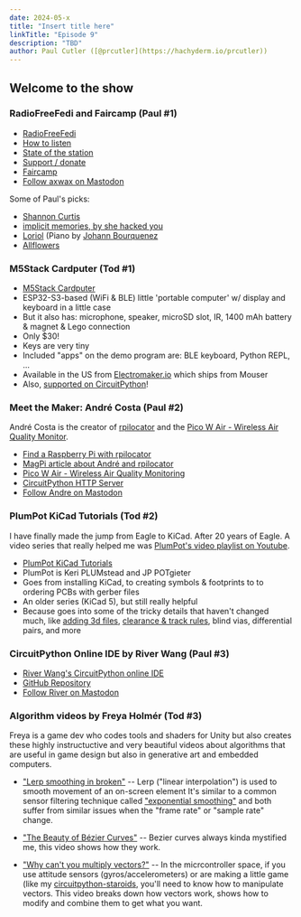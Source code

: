 ```yaml
---
date: 2024-05-x
title: "Insert title here"
linkTitle: "Episode 9"
description: "TBD"
author: Paul Cutler ([@prcutler](https://hachyderm.io/prcutler))
---
```


## Welcome to the show

### RadioFreeFedi and Faircamp (Paul #1)
* [RadioFreeFedi](https://radiofreefedi.net/)
* [How to listen](https://blog.radiofreefedi.net/how-to-listen) 
* [State of the station](https://blog.radiofreefedi.net/state-of-the-station-may-2024)
* [Support / donate](https://radiofreefedi.net/#donate)
* [Faircamp](https://simonrepp.com/faircamp/)
* [Follow axwax on Mastodon](https://chaos.social/@axwax)

Some of Paul's picks:
* [Shannon Curtis](https://shannoncurtis.bandcamp.com/album/good-to-me)
* [implicit memories, by she hacked you](https://shehackedyou.bandcamp.com/album/implicit-memories)
* [Loriol](https://johannbourquenez.com/faircamp/johann-bourquenez-loriol/) (Piano by [Johann Bourquenez](https://johannbourquenez.com/faircamp/)
* [Allflowers](https://www.allflowers-music.com/)

### M5Stack Cardputer (Tod #1)

* [M5Stack Cardputer](https://docs.m5stack.com/en/core/Cardputer)
* ESP32-S3-based (WiFi & BLE) little 'portable computer' w/ display and keyboard in a little case
* But it also has: microphone, speaker, microSD slot, IR, 1400 mAh battery & magnet & Lego connection
* Only $30!
* Keys are very tiny
* Included "apps" on the demo program are: BLE keyboard, Python REPL, ...
* Available in the US from [Electromaker.io](https://www.electromaker.io/shop/product/m5stack-cardputer-kit-w-m5stamp-s3) which ships from Mouser
* Also, [supported on CircuitPython](https://circuitpython.org/board/m5stack_cardputer/)!

### Meet the Maker: André Costa (Paul #2)

André Costa is the creator of [rpilocator](https://rpilocator.com/) and the [Pico W Air - Wireless Air Quality Monitor](https://www.tindie.com/products/dphacks/pico-w-air-wireless-air-quality-monitoring/).

* [Find a Raspberry Pi with rpilocator](https://rpilocator.com/)
* [MagPi article about André and rpilocator](https://magpi.raspberrypi.com/articles/meet-andre-costa-the-brains-behind-rpilocator)
* [Pico W Air - Wireless Air Quality Monitoring](https://www.tindie.com/products/dphacks/pico-w-air-wireless-air-quality-monitoring/)
* [CircuitPython HTTP Server](https://github.com/adafruit/Adafruit_CircuitPython_HTTPServer)
* [Follow Andre on Mastodon](@makerbymistake@mastodon.social)

### PlumPot KiCad Tutorials (Tod #2)

I have finally made the jump from Eagle to KiCad.  After 20 years of Eagle. 
A video series that really helped me was [PlumPot's video playlist on Youtube](https://www.youtube.com/playlist?list=PLZNH6jlLeFXsg9ohRMbJ0qqSfUrRyAn7b). 

* [PlumPot KiCad Tutorials](https://www.youtube.com/playlist?list=PLZNH6jlLeFXsg9ohRMbJ0qqSfUrRyAn7b)
* PlumPot is Keri PLUMstead and JP POTgieter
* Goes from installing KiCad, to creating symbols & footprints to to ordering PCBs with gerber files
* An older series (KiCad 5), but still really helpful
* Because goes into some of the tricky details that haven't changed much, 
    like [adding 3d files](https://www.youtube.com/watch?v=MrOBbDDqE9w&list=PLZNH6jlLeFXsg9ohRMbJ0qqSfUrRyAn7b&index=5), [clearance & track rules](https://www.youtube.com/watch?v=EF6PF0L4e-s&list=PLZNH6jlLeFXsg9ohRMbJ0qqSfUrRyAn7b&index=23), blind vias, differential pairs, and more

### CircuitPython Online IDE by River Wang (Paul #3)
* [River Wang's CircuitPython online IDE](https://urfdvw.github.io/circuitpython-online-ide-2/)
* [GitHub Repository](https://github.com/urfdvw/circuitpython-online-ide-2)
* [Follow River on Mastodon](@Riverwang@fosstodon.org)

### Algorithm videos by Freya Holmér  (Tod #3)

Freya is a game dev who codes tools and shaders for Unity but also creates
these highly instructuctive and very beautiful videos about algorithms that are 
useful in game design but also in generative art and embedded computers. 

* ["Lerp smoothing in broken"](https://www.youtube.com/watch?v=LSNQuFEDOyQ) 
  -- Lerp ("linear interpolation") is used to smooth movement of an on-screen element
     It's similar to a common sensor filtering technique called ["exponential smoothing"](https://en.wikipedia.org/wiki/Exponential_smoothing) and both suffer from similar issues when the
     "frame rate" or "sample rate" change. 
  
* ["The Beauty of Bézier Curves"](https://www.youtube.com/watch?v=aVwxzDHniEw)
  -- Bezier curves always kinda mystified me, this video shows how they work.

* ["Why can't you multiply vectors?"](https://www.youtube.com/watch?v=htYh-Tq7ZBI)
  -- In the micrcontroller space, if you use attitude sensors (gyros/accelerometers) or 
  are making a little game (like my [circuitpython-staroids](https://github.com/todbot/circuitpython_staroids), you'll need to know how to manipulate vectors. This video breaks down how vectors work, 
  shows how to modify and combine them to get what you want.


